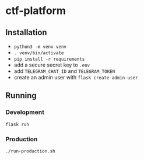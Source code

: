# ctf-platform

## Installation
- `python3 -m venv venv`
- `. venv/bin/activate`
- `pip install -r requirements`
- add a secure secret key to `.env`
- add `TELEGRAM_CHAT_ID` and `TELEGRAM_TOKEN`
- create an admin user with `flask create-admin-user`

## Running

### Development
`flask run`

### Production
`./run-production.sh`
